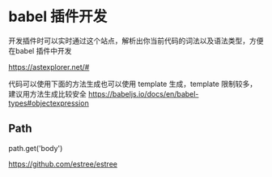 # babel 插件开发

开发插件时可以实时通过这个站点，解析出你当前代码的词法以及语法类型，方便在babel 插件中开发

https://astexplorer.net/#

代码可以使用下面的方法生成也可以使用 template 生成，template 限制较多，建议用方法生成比较安全
https://babeljs.io/docs/en/babel-types#objectexpression

## Path

path.get('body')

https://github.com/estree/estree
